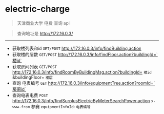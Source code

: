 # electric-charge
>天津商业大学 电费 查询 api

> 查询地址是 http://172.16.0.3/

---

* 获取楼列表和id `GET/POST`  http://172.16.0.3/info/findBuilding.action
* 获取楼的层数 `GET/POST`  http://172.16.0.3/info/findFloor.action?buildingId=`楼id`  
* 获取房间列表 `GET/POST`  http://172.16.0.3/info/findRoomByBuildingMsg.action?buildingId= `楼id` &buildingFloor= `楼层`
* 查询 电表编号 `GET` http://172.16.0.3/info/equipmentTree.action?roomId=`房间id`
* 查询电表电费 `POST`  http://172.16.0.3/info/findSurplusElectricByMeterSearchPower.action `x-www-from` 参赛 `equipmentInfoId`: `电表编号`
